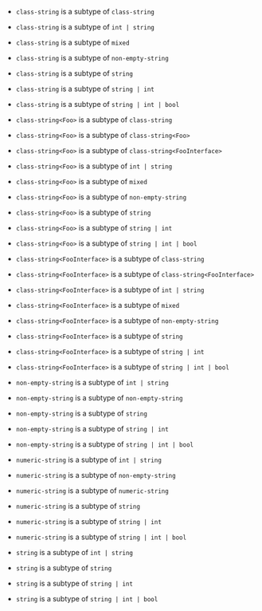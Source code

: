 - `class-string` is a subtype of `class-string`
- `class-string` is a subtype of `int | string`
- `class-string` is a subtype of `mixed`
- `class-string` is a subtype of `non-empty-string`
- `class-string` is a subtype of `string`
- `class-string` is a subtype of `string | int`
- `class-string` is a subtype of `string | int | bool`

- `class-string<Foo>` is a subtype of `class-string`
- `class-string<Foo>` is a subtype of `class-string<Foo>`
- `class-string<Foo>` is a subtype of `class-string<FooInterface>`
- `class-string<Foo>` is a subtype of `int | string`
- `class-string<Foo>` is a subtype of `mixed`
- `class-string<Foo>` is a subtype of `non-empty-string`
- `class-string<Foo>` is a subtype of `string`
- `class-string<Foo>` is a subtype of `string | int`
- `class-string<Foo>` is a subtype of `string | int | bool`

- `class-string<FooInterface>` is a subtype of `class-string`
- `class-string<FooInterface>` is a subtype of `class-string<FooInterface>`
- `class-string<FooInterface>` is a subtype of `int | string`
- `class-string<FooInterface>` is a subtype of `mixed`
- `class-string<FooInterface>` is a subtype of `non-empty-string`
- `class-string<FooInterface>` is a subtype of `string`
- `class-string<FooInterface>` is a subtype of `string | int`
- `class-string<FooInterface>` is a subtype of `string | int | bool`

- `non-empty-string` is a subtype of `int | string`
- `non-empty-string` is a subtype of `non-empty-string`
- `non-empty-string` is a subtype of `string`
- `non-empty-string` is a subtype of `string | int`
- `non-empty-string` is a subtype of `string | int | bool`

- `numeric-string` is a subtype of `int | string`
- `numeric-string` is a subtype of `non-empty-string`
- `numeric-string` is a subtype of `numeric-string`
- `numeric-string` is a subtype of `string`
- `numeric-string` is a subtype of `string | int`
- `numeric-string` is a subtype of `string | int | bool`

- `string` is a subtype of `int | string`
- `string` is a subtype of `string`
- `string` is a subtype of `string | int`
- `string` is a subtype of `string | int | bool`
